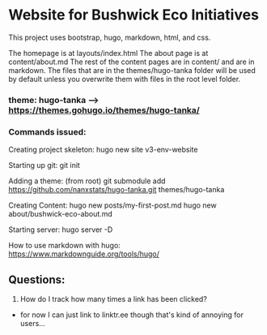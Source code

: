 # Website for Bushwick Eco Initiatives

This project uses bootstrap, hugo, markdown, html, and css.

The homepage is at layouts/index.html
The about page is at content/about.md
The rest of the content pages are in content/ and are in markdown.
The files that are in the themes/hugo-tanka folder will be used by default unless
you overwrite them with files in the root level folder.


### theme: hugo-tanka --> https://themes.gohugo.io/themes/hugo-tanka/

### Commands issued:

Creating project skeleton:
hugo new site v3-env-website

Starting up git:
git init

Adding a theme:
(from root) git submodule add https://github.com/nanxstats/hugo-tanka.git themes/hugo-tanka

Creating Content:
hugo new posts/my-first-post.md
hugo new about/bushwick-eco-about.md

Starting server:
hugo server -D

How to use markdown with hugo:
https://www.markdownguide.org/tools/hugo/

## Questions:

1. How do I track how many times a link has been clicked?
- for now I can just link to linktr.ee though that's kind of annoying for users...
